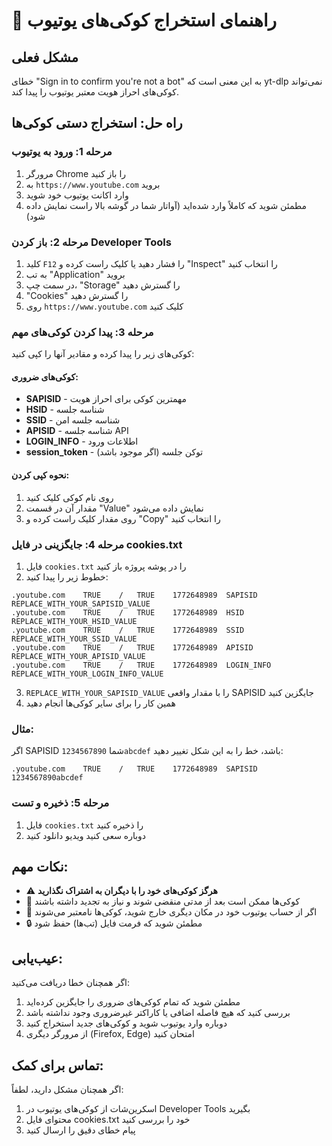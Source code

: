 # 🍪 راهنمای استخراج کوکی‌های یوتیوب

## مشکل فعلی
خطای "Sign in to confirm you're not a bot" به این معنی است که yt-dlp نمی‌تواند کوکی‌های احراز هویت معتبر یوتیوب را پیدا کند.

## راه حل: استخراج دستی کوکی‌ها

### مرحله 1: ورود به یوتیوب
1. مرورگر Chrome را باز کنید
2. به `https://www.youtube.com` بروید
3. وارد اکانت یوتیوب خود شوید
4. مطمئن شوید که کاملاً وارد شده‌اید (آواتار شما در گوشه بالا راست نمایش داده شود)

### مرحله 2: باز کردن Developer Tools
1. کلید `F12` را فشار دهید یا کلیک راست کرده و "Inspect" را انتخاب کنید
2. به تب "Application" بروید
3. در سمت چپ، "Storage" را گسترش دهید
4. "Cookies" را گسترش دهید
5. روی `https://www.youtube.com` کلیک کنید

### مرحله 3: پیدا کردن کوکی‌های مهم
کوکی‌های زیر را پیدا کرده و مقادیر آنها را کپی کنید:

#### کوکی‌های ضروری:
- **SAPISID** - مهمترین کوکی برای احراز هویت
- **HSID** - شناسه جلسه
- **SSID** - شناسه جلسه امن
- **APISID** - شناسه جلسه API
- **LOGIN_INFO** - اطلاعات ورود
- **session_token** - توکن جلسه (اگر موجود باشد)

#### نحوه کپی کردن:
1. روی نام کوکی کلیک کنید
2. مقدار آن در قسمت "Value" نمایش داده می‌شود
3. روی مقدار کلیک راست کرده و "Copy" را انتخاب کنید

### مرحله 4: جایگزینی در فایل cookies.txt
1. فایل `cookies.txt` را در پوشه پروژه باز کنید
2. خطوط زیر را پیدا کنید:
```
.youtube.com	TRUE	/	TRUE	1772648989	SAPISID	REPLACE_WITH_YOUR_SAPISID_VALUE
.youtube.com	TRUE	/	TRUE	1772648989	HSID	REPLACE_WITH_YOUR_HSID_VALUE
.youtube.com	TRUE	/	TRUE	1772648989	SSID	REPLACE_WITH_YOUR_SSID_VALUE
.youtube.com	TRUE	/	TRUE	1772648989	APISID	REPLACE_WITH_YOUR_APISID_VALUE
.youtube.com	TRUE	/	TRUE	1772648989	LOGIN_INFO	REPLACE_WITH_YOUR_LOGIN_INFO_VALUE
```

3. `REPLACE_WITH_YOUR_SAPISID_VALUE` را با مقدار واقعی SAPISID جایگزین کنید
4. همین کار را برای سایر کوکی‌ها انجام دهید

### مثال:
اگر SAPISID شما `1234567890abcdef` باشد، خط را به این شکل تغییر دهید:
```
.youtube.com	TRUE	/	TRUE	1772648989	SAPISID	1234567890abcdef
```

### مرحله 5: ذخیره و تست
1. فایل `cookies.txt` را ذخیره کنید
2. دوباره سعی کنید ویدیو دانلود کنید

## نکات مهم:
- ⚠️ **هرگز کوکی‌های خود را با دیگران به اشتراک نگذارید**
- 🔄 کوکی‌ها ممکن است بعد از مدتی منقضی شوند و نیاز به تجدید داشته باشند
- 📱 اگر از حساب یوتیوب خود در مکان دیگری خارج شوید، کوکی‌ها نامعتبر می‌شوند
- 🔒 مطمئن شوید که فرمت فایل (تب‌ها) حفظ شود

## عیب‌یابی:
اگر همچنان خطا دریافت می‌کنید:
1. مطمئن شوید که تمام کوکی‌های ضروری را جایگزین کرده‌اید
2. بررسی کنید که هیچ فاصله اضافی یا کاراکتر غیرضروری وجود نداشته باشد
3. دوباره وارد یوتیوب شوید و کوکی‌های جدید استخراج کنید
4. از مرورگر دیگری (Firefox, Edge) امتحان کنید

## تماس برای کمک:
اگر همچنان مشکل دارید، لطفاً:
1. اسکرین‌شات از کوکی‌های یوتیوب در Developer Tools بگیرید
2. محتوای فایل cookies.txt خود را بررسی کنید
3. پیام خطای دقیق را ارسال کنید